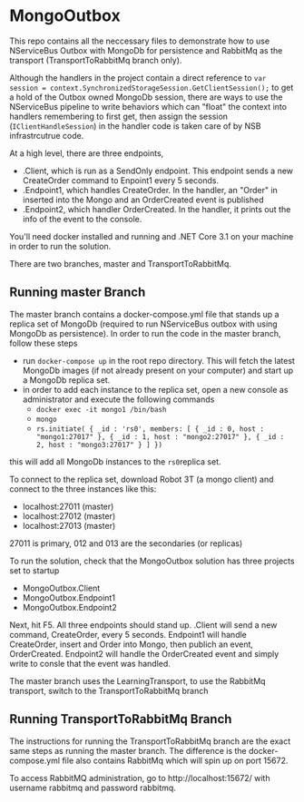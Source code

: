 # MongoOutbox

This repo contains all the neccessary files to demonstrate how to use NServiceBus Outbox with MongoDb for persistence and RabbitMq as the transport (TransportToRabbitMq branch only).

Although the handlers in the project contain a direct reference to `var session = context.SynchronizedStorageSession.GetClientSession();` to get a hold of the Outbox owned MongoDb session, there are ways to use the NServiceBus pipeline to write behaviors which can "float" the context into handlers remembering to first get, then assign the session (`IClientHandleSession`) in the handler code is taken care of by NSB infrastrcutrue code.

At a high level, there are three endpoints, 
- .Client, which is run as a SendOnly endpoint. This endpoint sends a new CreateOrder command to Enpoint1 every 5 seconds.
- .Endpoint1, which handles CreateOrder. In the handler, an "Order" in inserted into the Mongo and an OrderCreated event is published
- .Endpoint2, which handler OrderCreated. In the handler, it prints out the info of the event to the console.

You'll need docker installed and running and .NET Core 3.1 on your machine in order to run the solution.

There are two branches, master and TransportToRabbitMq.

## Running master Branch
The master branch contains a docker-compose.yml file that stands up a replica set of MongoDb (required to run NServiceBus outbox with using MongoDb as persistence). In order to run the code in the master branch, follow these steps

- run `docker-compose up` in the root repo directory. This will fetch the latest MongoDb images (if not already present on your computer) and start up a MongoDb replica set.
- in order to add each instance to the replica set, open a new console as administrator and execute the following commands
     - `docker exec -it mongo1 /bin/bash`
     - `mongo`
     - `rs.initiate( { _id : 'rs0', members: [ { _id : 0, host : "mongo1:27017" }, { _id : 1, host : "mongo2:27017" }, { _id : 2, host : "mongo3:27017" } ] })`
     
this will add all MongoDb instances to the `rs0`replica set.

To connect to the replica set, download Robot 3T (a mongo client) and connect to the three instances like this:
- localhost:27011 (master)
- localhost:27012 (master)
- localhost:27013 (master)

27011 is primary, 012 and 013 are the secondaries (or replicas)

To run the solution, check that the MongoOutbox solution has three projects set to startup
- MongoOutbox.Client
- MongoOutbox.Endpoint1
- MongoOutbox.Endpoint2

Next, hit F5. All three endpoints should stand up. .Client will send a new command, CreateOrder, every 5 seconds. Endpoint1 will handle CreateOrder, insert and Order into Mongo, then publich an event, OrderCreated. Endpoint2 will handle the OrderCreated event and simply write to consle that the event was handled.

The master branch uses the LearningTransport, to use the RabbitMq transport, switch to the TransportToRabbitMq branch

## Running TransportToRabbitMq Branch
The instructions for running the TransportToRabbitMq branch are the exact same steps as running the master branch. The difference is the docker-compose.yml file also contains RabbitMq which will spin up on port 15672.

To access RabbitMQ administration, go to http://localhost:15672/ with username rabbitmq and password rabbitmq.

